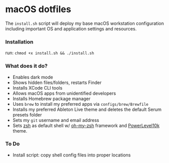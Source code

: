# macOS dotfiles

The `install.sh` script will deploy my base macOS workstation configuration including important OS and application settings and resources.

### Installation

run: `chmod +x install.sh && ./install.sh`

### What does it do?

- Enables dark mode
- Shows hidden files/folders, restarts Finder
- Installs XCode CLI tools
- Allows macOS apps from unidentified developers
- Installs Homebrew package manager
- Uses `brew` to install my preferred apps via `configs/brew/Brewfile`
- Installs my preferred Ableton Live theme and deletes the default Serum presets folder
- Sets my `git` username and email address
- Sets [zsh](http://zsh.sourceforge.net/) as default shell w/ [oh-my-zsh](https://github.com/robbyrussell/oh-my-zsh) framework and [PowerLevel10k](https://github.com/romkatv/powerlevel10k) theme.

### To Do

- Install script: copy shell config files into proper locations
